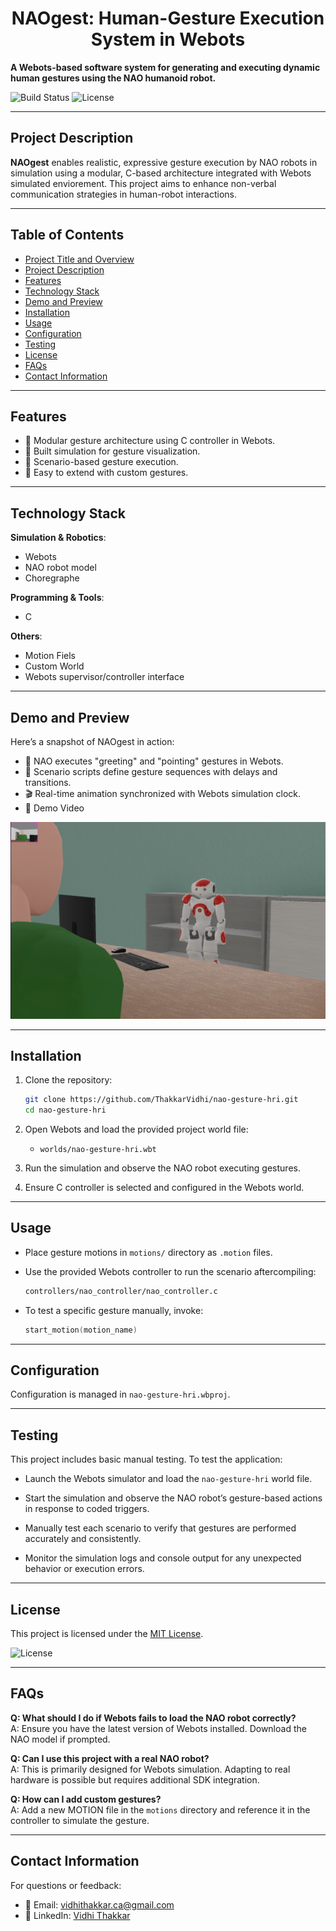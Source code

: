 
# <h1 align="center">NAOgest: Human-Gesture Execution System in Webots</h1>

**A Webots-based software system for generating and executing dynamic human gestures using the NAO humanoid robot.**

![Build Status](https://img.shields.io/badge/build-passing-brightgreen) ![License](https://img.shields.io/badge/license-MIT-blue)

---

## Project Description

**NAOgest** enables realistic, expressive gesture execution by NAO robots in simulation using a modular, C-based architecture integrated with Webots simulated enviorement. This project aims to enhance non-verbal communication strategies in human-robot interactions.

---

## Table of Contents
- [Project Title and Overview](#project-title-and-overview)
- [Project Description](#project-description)
- [Features](#features)
- [Technology Stack](#technology-stack)
- [Demo and Preview](#demo-and-preview)
- [Installation](#installation)
- [Usage](#usage)
- [Configuration](#configuration)
- [Testing](#testing)
- [License](#license)
- [FAQs](#faqs)
- [Contact Information](#contact-information)

---

## Features

- 🎯 Modular gesture architecture using C controller in Webots.
- 🎥 Built simulation for gesture visualization.
- 🧠 Scenario-based gesture execution.
- 🔧 Easy to extend with custom gestures.

---

## Technology Stack

**Simulation & Robotics**:
- Webots
- NAO robot model
- Choregraphe

**Programming & Tools**:
- C

**Others**:
- Motion Fiels
- Custom World
- Webots supervisor/controller interface

---

## Demo and Preview

Here’s a snapshot of NAOgest in action:

- 🤖 NAO executes "greeting" and "pointing" gestures in Webots.
- 🔄 Scenario scripts define gesture sequences with delays and transitions.
- 🎬 Real-time animation synchronized with Webots simulation clock.
- 🎥 Demo Video

[![Watch the Demo](./simulations/nao_enviorment.png)](https://youtu.be/BPYxfBqmkpc?si=XXl-XrVqvyerRFt5)

---

## Installation

1. Clone the repository:
   ```bash
   git clone https://github.com/ThakkarVidhi/nao-gesture-hri.git
   cd nao-gesture-hri
   ```

2. Open Webots and load the provided project world file:
   - `worlds/nao-gesture-hri.wbt`

3. Run the simulation and observe the NAO robot executing gestures.

4. Ensure C controller is selected and configured in the Webots world.

---

## Usage

- Place gesture motions in `motions/` directory as `.motion` files.
- Use the provided Webots controller to run the scenario aftercompiling:
   ```bash
   controllers/nao_controller/nao_controller.c
   ```

- To test a specific gesture manually, invoke:
   ```c
   start_motion(motion_name)
   ```

---

## Configuration

Configuration is managed in `nao-gesture-hri.wbproj`.

---

## Testing

This project includes basic manual testing. To test the application:

- Launch the Webots simulator and load the ```nao-gesture-hri``` world file.

- Start the simulation and observe the NAO robot’s gesture-based actions in response to coded triggers.

- Manually test each scenario to verify that gestures are performed accurately and consistently.

- Monitor the simulation logs and console output for any unexpected behavior or execution errors.

---

## License

This project is licensed under the [MIT License](LICENSE).

![License](https://img.shields.io/badge/license-MIT-blue)

---

## FAQs

**Q: What should I do if Webots fails to load the NAO robot correctly?**  
A: Ensure you have the latest version of Webots installed. Download the NAO model if prompted.

**Q: Can I use this project with a real NAO robot?**  
A: This is primarily designed for Webots simulation. Adapting to real hardware is possible but requires additional SDK integration.

**Q: How can I add custom gestures?**  
A: Add a new MOTION file in the `motions` directory and reference it in the controller to simulate the gesture.

---

## Contact Information

For questions or feedback:

- 📧 Email:  vidhithakkar.ca@gmail.com
- 💼 LinkedIn: [Vidhi Thakkar](https://www.linkedin.com/in/vidhi-thakkar-0b509724a/)
